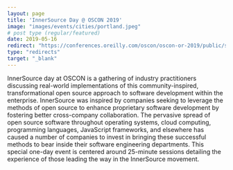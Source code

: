 ```yaml
---
layout: page
title: 'InnerSource Day @ OSCON 2019'
image: "images/events/cities/portland.jpeg"
# post type (regular/featured)
date: 2019-05-16
redirect: "https://conferences.oreilly.com/oscon/oscon-or-2019/public/schedule/full/innersource-day.html"
type: "redirects"
target: "_blank"
---
```


InnerSource day at OSCON is a gathering of industry practitioners discussing real-world implementations of this community-inspired, transformational open source approach to software development within the enterprise. InnerSource was inspired by companies seeking to leverage the methods of open source to enhance proprietary software development by fostering better cross-company collaboration. The pervasive spread of open source software throughout operating systems, cloud computing, programming languages, JavaScript frameworks, and elsewhere has caused a number of companies to invest in bringing these successful methods to bear inside their software engineering departments. This special one-day event is centered around 25-minute sessions detailing the experience of those leading the way in the InnerSource movement.